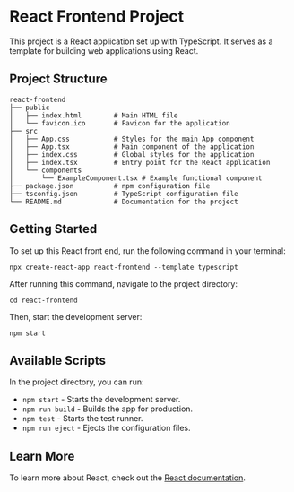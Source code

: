 # React Frontend Project

This project is a React application set up with TypeScript. It serves as a template for building web applications using React.

## Project Structure

```
react-frontend
├── public
│   ├── index.html        # Main HTML file
│   └── favicon.ico       # Favicon for the application
├── src
│   ├── App.css           # Styles for the main App component
│   ├── App.tsx           # Main component of the application
│   ├── index.css         # Global styles for the application
│   ├── index.tsx         # Entry point for the React application
│   └── components
│       └── ExampleComponent.tsx # Example functional component
├── package.json          # npm configuration file
├── tsconfig.json         # TypeScript configuration file
└── README.md             # Documentation for the project
```

## Getting Started

To set up this React front end, run the following command in your terminal:

```
npx create-react-app react-frontend --template typescript
```

After running this command, navigate to the project directory:

```
cd react-frontend
```

Then, start the development server:

```
npm start
```

## Available Scripts

In the project directory, you can run:

- `npm start` - Starts the development server.
- `npm run build` - Builds the app for production.
- `npm test` - Starts the test runner.
- `npm run eject` - Ejects the configuration files.

## Learn More

To learn more about React, check out the [React documentation](https://reactjs.org/docs/getting-started.html).